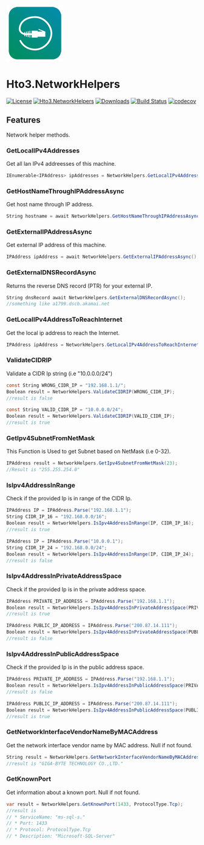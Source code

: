 ![logo](https://raw.githubusercontent.com/HTO3/Hto3.NetworkHelpers/master/nuget-logo-small.png)

Hto3.NetworkHelpers
========================================

[![License](https://img.shields.io/github/license/HTO3/Hto3.NetworkHelpers)](https://github.com/HTO3/Hto3.NetworkHelpers/blob/master/LICENSE)
[![Hto3.NetworkHelpers](https://img.shields.io/nuget/v/Hto3.NetworkHelpers.svg)](https://www.nuget.org/packages/Hto3.NetworkHelpers/)
[![Downloads](https://img.shields.io/nuget/dt/Hto3.NetworkHelpers)](https://www.nuget.org/stats/packages/Hto3.NetworkHelpers?groupby=Version)
[![Build Status](https://travis-ci.org/HTO3/Hto3.NetworkHelpers.svg?branch=master)](https://travis-ci.org/HTO3/Hto3.NetworkHelpers)
[![codecov](https://codecov.io/gh/HTO3/Hto3.NetworkHelpers/branch/master/graph/badge.svg)](https://codecov.io/gh/HTO3/Hto3.NetworkHelpers)

Features
--------
Network helper methods.

### GetLocalIPv4Addresses

Get all lan IPv4 addreesses of this machine.

```csharp
IEnumerable<IPAddress> ipAddresses = NetworkHelpers.GetLocalIPv4Addresses();
```

### GetHostNameThroughIPAddressAsync

Get host name through IP address.

```csharp
String hostname = await NetworkHelpers.GetHostNameThroughIPAddressAsync("66.171.248.178");
```

### GetExternalIPAddressAsync

Get external IP address of this machine.

```csharp
IPAddress ipAddress = await NetworkHelpers.GetExternalIPAddressAsync();
```

### GetExternalDNSRecordAsync

Returns the reverse DNS record (PTR) for your external IP.

```csharp
String dnsRecord await NetworkHelpers.GetExternalDNSRecordAsync();
//something like a1799.dscb.akamai.net
```

### GetLocalIPv4AddressToReachInternet

Get the local ip address to reach the Internet.

```csharp
IPAddress ipAddress = NetworkHelpers.GetLocalIPv4AddressToReachInternet()
```

### ValidateCIDRIP

Validate a CIDR Ip string (i.e "10.0.0.0/24")

```csharp
const String WRONG_CIDR_IP = "192.168.1.1/";
Boolean result = NetworkHelpers.ValidateCIDRIP(WRONG_CIDR_IP);
//result is false
```
```csharp
const String VALID_CIDR_IP = "10.0.0.0/24";
Boolean result = NetworkHelpers.ValidateCIDRIP(VALID_CIDR_IP);
//result is true
```

### GetIpv4SubnetFromNetMask

This Function is Used to get Subnet based on NetMask (i.e 0-32).

```csharp
IPAddress result = NetworkHelpers.GetIpv4SubnetFromNetMask(23);
//Result is "255.255.254.0"
```

### IsIpv4AddressInRange

Check if the provided Ip is in range of the CIDR Ip.

```csharp
IPAddress IP = IPAddress.Parse("192.168.1.1");
String CIDR_IP_16 = "192.168.0.0/16";
Boolean result = NetworkHelpers.IsIpv4AddressInRange(IP, CIDR_IP_16);
//result is true
```
```csharp
IPAddress IP = IPAddress.Parse("10.0.0.1");
String CIDR_IP_24 = "192.168.0.0/24";
Boolean result = NetworkHelpers.IsIpv4AddressInRange(IP, CIDR_IP_24);
//result is false
```

### IsIpv4AddressInPrivateAddressSpace

Check if the provided Ip is in the private address space.

```csharp
IPAddress PRIVATE_IP_ADDRESS = IPAddress.Parse("192.168.1.1");
Boolean result = NetworkHelpers.IsIpv4AddressInPrivateAddressSpace(PRIVATE_IP_ADDRESS);
//result is true
```
```csharp
IPAddress PUBLIC_IP_ADDRESS = IPAddress.Parse("200.87.14.111");
Boolean result = NetworkHelpers.IsIpv4AddressInPrivateAddressSpace(PUBLIC_IP_ADDRESS);
//result is false
```

### IsIpv4AddressInPublicAddressSpace

Check if the provided Ip is in the public address space.

```csharp
IPAddress PRIVATE_IP_ADDRESS = IPAddress.Parse("192.168.1.1");
Boolean result = NetworkHelpers.IsIpv4AddressInPublicAddressSpace(PRIVATE_IP_ADDRESS);
//result is false
```
```csharp
IPAddress PUBLIC_IP_ADDRESS = IPAddress.Parse("200.87.14.111");
Boolean result = NetworkHelpers.IsIpv4AddressInPublicAddressSpace(PUBLIC_IP_ADDRESS);
//result is true
```

### GetNetworkInterfaceVendorNameByMACAddress

Get the network interface vendor name by MAC address. Null if not found.

```csharp
String result = NetworkHelpers.GetNetworkInterfaceVendorNameByMACAddress("40-8D-5C-4D-EC-A6");
//result is "GIGA-BYTE TECHNOLOGY CO.,LTD."
```

### GetKnownPort

Get information about a known port. Null if not found.

```csharp
var result = NetworkHelpers.GetKnownPort(1433, ProtocolType.Tcp);
//result is
// * ServiceName: "ms-sql-s."
// * Port: 1433
// * Protocol: ProtocolType.Tcp
// * Description: "Microsoft-SQL-Server"
```